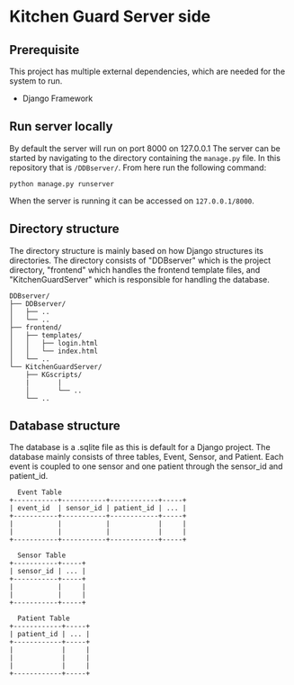 # Kitchen Guard Server side

## Prerequisite
This project has multiple external dependencies, which are needed for the system to run. 
- Django Framework

## Run server locally 
By default the server will run on port 8000 on 127.0.0.1
The server can be started by navigating to the directory containing the `manage.py` file. 
In this repository that is `/DDBserver/`.
From here run the following command:
```
python manage.py runserver
```
When the server is running it can be accessed on `127.0.0.1/8000`.

## Directory structure
The directory structure is mainly based on how Django structures its directories. The directory consists of "DDBserver" which is the project directory, "frontend" which handles the frontend template files, and "KitchenGuardServer" which is responsible for handling the database. 
```
DDBserver/
├── DDBserver/
│   ├── ..
│   └── ..
├── frontend/
│   ├── templates/
│   │   ├── login.html
│   │   └── index.html
│   └── ..
└── KitchenGuardServer/
    ├── KGscripts/
    |       |
    │       └── .. 
    └── ..
```

## Database structure
The database is a .sqlite file as this is default for a Django project. 
The database mainly consists of three tables, Event, Sensor, and Patient. 
Each event is coupled to one sensor and one patient through the sensor_id and patient_id. 

```
  Event Table
+-----------+-----------+------------+-----+
| event_id  | sensor_id | patient_id | ... |
+-----------+-----------+------------+-----+
|           |           |            |     |
|           |           |            |     |
+-----------+-----------+------------+-----+

  Sensor Table
+-----------+-----+
| sensor_id | ... |
+-----------+-----+
|           |     |
|           |     |
+-----------+-----+

  Patient Table
+------------+-----+
| patient_id | ... |
+------------+-----+
|            |     |
|            |     |
|            |     |
+------------+-----+

```




